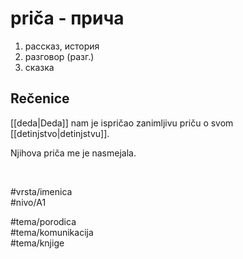 # priča - прича

1. рассказ, история  
2. разговор (разг.)  
3. сказка

## Rečenice

[[deda|Deda]] nam je ispričao zanimljivu priču o svom [[detinjstvo|detinjstvu]].

Njihova priča me je nasmejala.

<br>

#vrsta/imenica  
#nivo/A1  

#tema/porodica  
#tema/komunikacija  
#tema/knjige  
